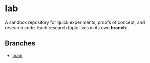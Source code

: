 # lab
A sandbox repository for quick experiments, proofs of concept, and research code.
Each research topic lives in its own **branch**.

## Branches
-  [main](https://github.com/zackijack/lab/tree/main)